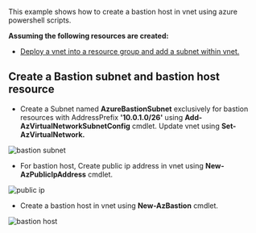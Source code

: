 This example shows how to create a bastion host in vnet using azure powershell scripts.

**Assuming the following resources are created:**
* [Deploy a vnet into a resource group and add a subnet within vnet.](VNet/README.md)

## Create a Bastion subnet and bastion host resource

* Create a Subnet named **AzureBastionSubnet** exclusively for bastion resources with AddressPrefix **'10.0.1.0/26'** using **Add-AzVirtualNetworkSubnetConfig** cmdlet. Update vnet using **Set-AzVirtualNetwork.**
  
![bastion subnet](https://github.com/user-attachments/assets/033e26df-3a04-467b-bd21-199954482a1a)

* For bastion host, Create public ip address in vnet using **New-AzPublicIpAddress** cmdlet.
  
![public ip](https://github.com/user-attachments/assets/eb908b1a-798b-435a-a720-0f5ce866a4c8)

* Create a bastion host in vnet using **New-AzBastion** cmdlet.

![bastion host](https://github.com/user-attachments/assets/67f090c8-1bff-4db1-bda3-a26744a75a03)
